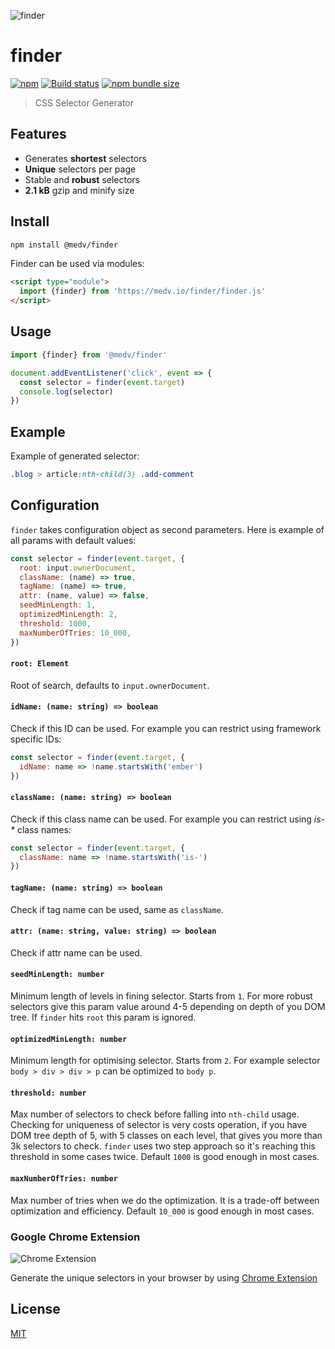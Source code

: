 ![finder](https://medv.io/assets/finder.png)

# finder

[![npm](https://img.shields.io/npm/v/@medv/finder?color=grightgreen)](https://www.npmjs.com/package/@medv/finder)
[![Build status](https://img.shields.io/travis/antonmedv/finder)](https://travis-ci.org/antonmedv/finder)
[![npm bundle size](https://img.shields.io/bundlephobia/minzip/@medv/finder?label=size)](https://bundlephobia.com/result?p=@medv/finder)

> CSS Selector Generator

## Features

* Generates **shortest** selectors
* **Unique** selectors per page
* Stable and **robust** selectors
* **2.1 kB** gzip and minify size

## Install

```bash
npm install @medv/finder
```

Finder can be used via modules:

```html
<script type="module">
  import {finder} from 'https://medv.io/finder/finder.js'
</script>
```

## Usage 

```js
import {finder} from '@medv/finder'

document.addEventListener('click', event => {
  const selector = finder(event.target)
  console.log(selector)  
})
```

## Example

Example of generated selector:

```css
.blog > article:nth-child(3) .add-comment
```

## Configuration

`finder` takes configuration object as second parameters. Here is example of all params with default values:

```js
const selector = finder(event.target, {
  root: input.ownerDocument,
  className: (name) => true,
  tagName: (name) => true,
  attr: (name, value) => false,
  seedMinLength: 1,
  optimizedMinLength: 2,
  threshold: 1000,
  maxNumberOfTries: 10_000,
})
```

#### `root: Element`

Root of search, defaults to `input.ownerDocument`.

#### `idName: (name: string) => boolean`

Check if this ID can be used. For example you can restrict using framework specific IDs:

```js
const selector = finder(event.target, {
  idName: name => !name.startsWith('ember')
})
```

#### `className: (name: string) => boolean`

Check if this class name can be used. For example you can restrict using _is-*_ class names:

```js
const selector = finder(event.target, {
  className: name => !name.startsWith('is-')
})
```

#### `tagName: (name: string) => boolean`

Check if tag name can be used, same as `className`.

#### `attr: (name: string, value: string) => boolean`

Check if attr name can be used.

#### `seedMinLength: number`

Minimum length of levels in fining selector. Starts from `1`. 
For more robust selectors give this param value around 4-5 depending on depth of you DOM tree. 
If `finder` hits `root` this param is ignored.

#### `optimizedMinLength: number`

Minimum length for optimising selector. Starts from `2`. 
For example selector `body > div > div > p` can be optimized to `body p`.

#### `threshold: number`

Max number of selectors to check before falling into `nth-child` usage. 
Checking for uniqueness of selector is very costs operation, if you have DOM tree depth of 5, with 5 classes on each level, 
that gives you more than 3k selectors to check. 
`finder` uses two step approach so it's reaching this threshold in some cases twice.
Default `1000` is good enough in most cases.  

#### `maxNumberOfTries: number`

Max number of tries when we do the optimization. It is a trade-off between optimization and efficiency.
Default `10_000` is good enough in most cases.  

### Google Chrome Extension

![Chrome Extension](https://user-images.githubusercontent.com/141232/36737287-4a999d84-1c0d-11e8-8a14-43bcf9baf7ca.png)

Generate the unique selectors in your browser by using [Chrome Extension](https://chrome.google.com/webstore/detail/get-unique-css-selector/lkfaghhbdebclkklgjhhonadomejckai)

## License

[MIT](LICENSE)
